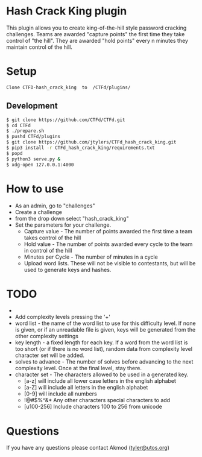 # Hash Crack King plugin
This plugin allows you to create king-of-the-hill style password cracking challenges.  Teams are awarded "capture points" the first time they take control of "the hill".  They are awarded "hold points" every n minutes they maintain control of the hill.  



# Setup
    Clone CTFD-hash_crack_king  to  /CTFd/plugins/

## Development
```bash
$ git clone https://github.com/CTFd/CTFd.git
$ cd CTFd
$ ./prepare.sh
$ pushd CTFd/plugins
$ git clone https://github.com/jtylers/CTFd_hash_crack_king.git
$ pip3 install -r CTFd_hash_crack_king/requirements.txt
$ popd
$ python3 serve.py &
$ xdg-open 127.0.0.1:4000
```
    

# How to use
- As an admin, go to "challenges" 
- Create a challenge 
- from the drop down select "hash_crack_king"
- Set the parameters for your challenge.
  - Capture value - The number of points awarded the first time a team takes control of the hill
  - Hold value - The number of points awarded every cycle to the team in control of the hill
  - Minutes per Cycle - The number of minutes in a cycle
  - Upload word lists.  These will not be visible to contestants, but will be used to generate keys and hashes.
  
# TODO
- 
- Add complexity levels pressing the '+'
- word list - the name of the word list to use for this difficulty level.  If none is given, or if an unreadable file is given, keys will be generated from the other complexity settings
- key length - a fixed length for each key.  If a word from the word list is too short (or if there is no word list), random data from complexity level character set will be added.
- solves to advance - The number of solves before advancing to the next complexity level.  Once at the final level, stay there.
- character set - The characters allowed to be used in a generated key.
    - [a-z] will include all lower case letters in the english alphabet
    - [a-Z] will include all letters in the english alphabet
    - [0-9] will include all numbers
    - !@#$%^&* Any other characters special characters to add
    - [u100-256] Include characters 100 to 256 from unicode
  
# Questions
If you have any questions please contact Akmod (tyler@utos.org)